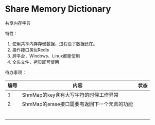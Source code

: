 ﻿# Share Memory Dictionary

共享内存字典



特性：

1. 使用共享内存存储数据，进程没了数据还在。
2. 操作接口类似Redis
3. 跨平台，Windows、Linux都能使用
4. 全头文件，拷贝即可使用



待办事项：

| 编号 | 内容                                        | 状态 |
| ---- | ------------------------------------------- | ---- |
| 1    | ShmMap的key含有大写字符的时候工作异常       |      |
| 2    | ShmMap的erase接口需要有返回下一个元素的功能 |      |
|      |                                             |      |
|      |                                             |      |
|      |                                             |      |
|      |                                             |      |
|      |                                             |      |
|      |                                             |      |